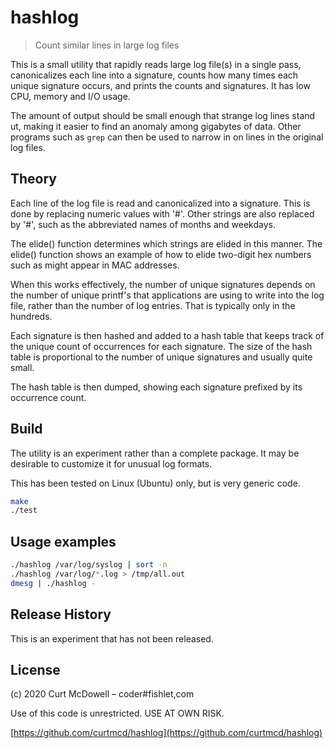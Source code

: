 # hashlog
> Count similar lines in large log files

This is a small utility that rapidly reads large log file(s) in a single
pass, canonicalizes each line into a signature, counts how many times
each unique signature occurs, and prints the counts and signatures.  It
has low CPU, memory and I/O usage.

The amount of output should be small enough that strange log lines stand
ut, making it easier to find an anomaly among gigabytes of data. Other
programs such as `grep` can then be used to narrow in on lines in the
original log files.

## Theory

Each line of the log file is read and canonicalized into a signature.
This is done by replacing numeric values with '#'. Other strings are
also replaced by '#', such as the abbreviated names of months and
weekdays.

The elide() function determines which strings are elided in this
manner. The elide() function shows an example of how to elide two-digit
hex numbers such as might appear in MAC addresses.

When this works effectively, the number of unique signatures depends on
the number of unique printf's that applications are using to write into
the log file, rather than the number of log entries. That is typically
only in the hundreds.

Each signature is then hashed and added to a hash table that keeps track
of the unique count of occurrences for each signature. The size of the
hash table is proportional to the number of unique signatures and
usually quite small.

The hash table is then dumped, showing each signature prefixed by its
occurrence count.

## Build

The utility is an experiment rather than a complete package. It may be
desirable to customize it for unusual log formats.

This has been tested on Linux (Ubuntu) only, but is very generic code.

```sh
make
./test
```

## Usage examples

```sh
./hashlog /var/log/syslog | sort -n
./hashlog /var/log/*.log > /tmp/all.out
dmesg | ./hashlog -
```

## Release History

This is an experiment that has not been released.

## License

(c) 2020 Curt McDowell – coder#fishlet,com

Use of this code is unrestricted. USE AT OWN RISK.

[https://github.com/curtmcd/hashlog](https://github.com/curtmcd/hashlog)
